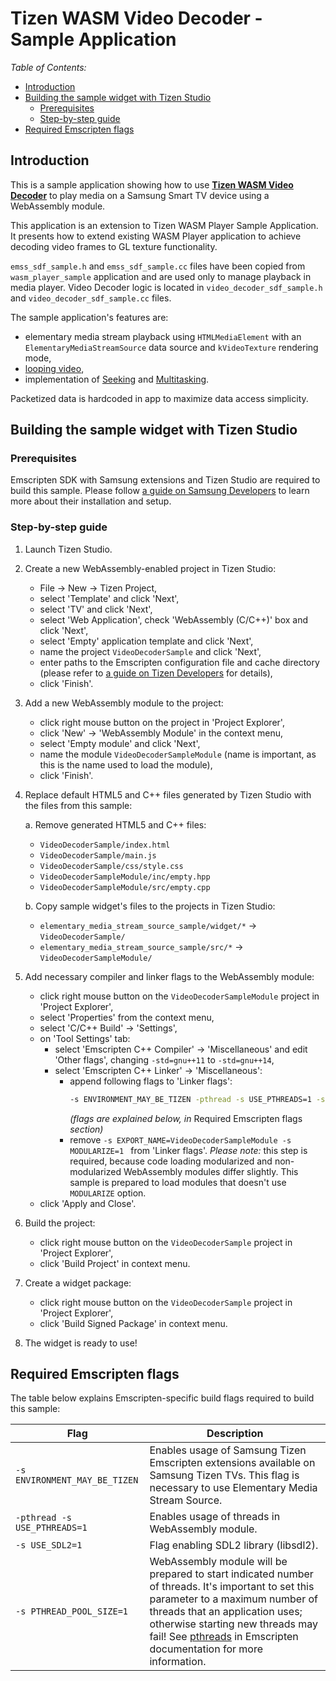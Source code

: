 # Tizen WASM Video Decoder - Sample Application

*Table of Contents:*
* [Introduction](#introduction)
* [Building the sample widget with Tizen Studio](#building-the-sample-widget-with-tizen-studio)
  * [Prerequisites](#prerequisites)
  * [Step-by-step guide](#step-by-step-guide)
* [Required Emscripten flags](#required-emscripten-flags)

## Introduction

This is a sample application showing how to use **[Tizen WASM Video Decoder](https://developer.samsung.com/smarttv/develop/extension-libraries/webassembly/tizen-wasm-player/video-decoder.html)**
to play media on a Samsung Smart TV device using a WebAssembly module.

This application is an extension to Tizen WASM Player Sample Application. It presents how to extend existing WASM Player application to achieve decoding video frames to GL texture functionality.

`emss_sdf_sample.h` and `emss_sdf_sample.cc` files have been copied from `wasm_player_sample` application and are used only to manage playback in media player.
Video Decoder logic is located in `video_decoder_sdf_sample.h` and `video_decoder_sdf_sample.cc` files.

The sample application's features are:
* elementary media stream playback using `HTMLMediaElement` with an
  `ElementaryMediaStreamSource` data source and `kVideoTexture` rendering mode,
* [looping video](https://developer.samsung.com/smarttv/develop/extension-libraries/webassembly/tizen-wasm-player/usage-guide.html#loop),
* implementation of [Seeking](https://developer.samsung.com/smarttv/develop/extension-libraries/webassembly/tizen-wasm-player/usage-guide.html#seek) and [Multitasking](https://developer.samsung.com/SmartTV/develop/guides/fundamentals/multitasking.html).

Packetized data is hardcoded in app to maximize data access simplicity.

## Building the sample widget with Tizen Studio

### Prerequisites

Emscripten SDK with Samsung extensions and Tizen Studio are required to build
this sample. Please follow [a guide on Samsung Developers](https://developer.samsung.com/smarttv/develop/extension-libraries/webassembly/getting-started/downloading-and-installing.html)
to learn more about their installation and setup.

### Step-by-step guide

1. Launch Tizen Studio.

2. Create a new WebAssembly-enabled project in Tizen Studio:
   * File -> New -> Tizen Project,
   * select 'Template' and click 'Next',
   * select 'TV' and click 'Next',
   * select 'Web Application', check 'WebAssembly (C/C++)' box and click 'Next',
   * select 'Empty' application template and click 'Next',
   * name the project `VideoDecoderSample` and click 'Next',
   * enter paths to the Emscripten configuration file and cache directory
     (please refer to [a guide on Tizen Developers](https://developer.samsung.com/smarttv/develop/extension-libraries/webassembly/getting-started/creating-hello-webassembly-tv-application.html)
     for details),
   * click 'Finish'.

3. Add a new WebAssembly module to the project:
   * click right mouse button on the project in 'Project Explorer',
   * click 'New' -> 'WebAssembly Module' in the context menu,
   * select 'Empty module' and click 'Next',
   * name the module `VideoDecoderSampleModule` (name is important, as this is the name
     used to load the module),
   * click 'Finish'.

4. Replace default HTML5 and C++ files generated by Tizen Studio with the files
   from this sample:

   a. Remove generated HTML5 and C++ files:
      * `VideoDecoderSample/index.html`
      * `VideoDecoderSample/main.js`
      * `VideoDecoderSample/css/style.css`
      * `VideoDecoderSampleModule/inc/empty.hpp`
      * `VideoDecoderSampleModule/src/empty.cpp`

   b. Copy sample widget's files to the projects in Tizen Studio:
      * `elementary_media_stream_source_sample/widget/*` -> `VideoDecoderSample/`
      * `elementary_media_stream_source_sample/src/*` -> `VideoDecoderSampleModule/`

5. Add necessary compiler and linker flags to the WebAssembly module:
   * click right mouse button on the `VideoDecoderSampleModule` project in 'Project
     Explorer',
   * select 'Properties' from the context menu,
   * select 'C/C++ Build' -> 'Settings',
   * on 'Tool Settings' tab:
      * select 'Emscripten C++ Compiler' -> 'Miscellaneous' and edit 'Other
        flags', changing `-std=gnu++11` to `-std=gnu++14`,
      * select 'Emscripten C++ Linker' -> 'Miscellaneous':
         * append following flags to 'Linker flags':
            ```bash
            -s ENVIRONMENT_MAY_BE_TIZEN -pthread -s USE_PTHREADS=1 -s PTHREAD_POOL_SIZE=1
            ```
            *(flags are explained below, in* Required Emscripten flags *section)*
         * remove `-s EXPORT_NAME=VideoDecoderSampleModule -s MODULARIZE=1 ` from
            'Linker flags'.
            *Please note:* this step is required, because code loading
            modularized and non-modularized WebAssembly modules differ slightly.
            This sample is prepared to load modules that doesn't use
            `MODULARIZE` option.
   * click 'Apply and Close'.

6. Build the project:
   * click right mouse button on the `VideoDecoderSample` project in 'Project Explorer',
   * click 'Build Project' in context menu.

7. Create a widget package:
   * click right mouse button on the `VideoDecoderSample` project in 'Project Explorer',
   * click 'Build Signed Package' in context menu.

8. The widget is ready to use!

## Required Emscripten flags

The table below explains Emscripten-specific build flags required to build this
sample:

| Flag | Description |
|------|-------------|
| `-s ENVIRONMENT_MAY_BE_TIZEN` | Enables usage of Samsung Tizen Emscripten extensions available on Samsung Tizen TVs. This flag is necessary to use Elementary Media Stream Source. |
| `-pthread -s USE_PTHREADS=1` | Enables usage of threads in WebAssembly module.  |
| `-s USE_SDL2=1` | Flag enabling SDL2 library (libsdl2). |
| `-s PTHREAD_POOL_SIZE=1` | WebAssembly module will be prepared to start indicated number of threads. It's important to set this parameter to a maximum number of threads that an application uses; otherwise starting new threads may fail! See [pthreads](https://emscripten.org/docs/porting/pthreads.html) in Emscripten documentation for more information. |
